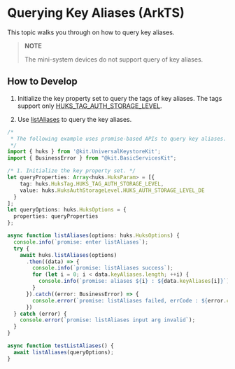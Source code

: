 # Querying Key Aliases (ArkTS)

<!--Kit: Universal Keystore Kit-->
<!--Subsystem: Security-->
<!--Owner: @wutiantian-gitee-->
<!--Designer: @HighLowWorld-->
<!--Tester: @wxy1234564846-->
<!--Adviser: @zengyawen-->

This topic walks you through on how to query key aliases.

>**NOTE**
> <!--RP1-->The mini-system devices<!--RP1End--> do not support query of key aliases.

## How to Develop

1. Initialize the key property set to query the tags of key aliases. The tags support only [HUKS_TAG_AUTH_STORAGE_LEVEL](../../reference/apis-universal-keystore-kit/capi-native-huks-type-h.md#oh_huks_authstoragelevel).

2. Use [listAliases](../../reference/apis-universal-keystore-kit/js-apis-huks.md#hukslistaliases12) to query the key aliases.

```ts
/*
 * The following example uses promise-based APIs to query key aliases.
 */
import { huks } from '@kit.UniversalKeystoreKit';
import { BusinessError } from "@kit.BasicServicesKit";

/* 1. Initialize the key property set. */
let queryProperties: Array<huks.HuksParam> = [{
    tag: huks.HuksTag.HUKS_TAG_AUTH_STORAGE_LEVEL,
    value: huks.HuksAuthStorageLevel.HUKS_AUTH_STORAGE_LEVEL_DE
  }
];
let queryOptions: huks.HuksOptions = {
  properties: queryProperties
};

async function listAliases(options: huks.HuksOptions) {
  console.info(`promise: enter listAliases`);
  try {
    await huks.listAliases(options)
      .then((data) => {
        console.info(`promise: listAliases success`);
        for (let i = 0; i < data.keyAliases.length; ++i) {
          console.info(`promise: aliases ${i} : ${data.keyAliases[i]}`);
        }
      }).catch((error: BusinessError) => {
        console.error(`promise: listAliases failed, errCode : ${error.code}, errMsg : ${error.message}`);
      })
  } catch (error) {
    console.error(`promise: listAliases input arg invalid`);
  }
}

async function testListAliases() {
  await listAliases(queryOptions);
}
```
